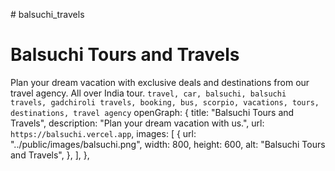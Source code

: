 #   b a l s u c h i _ t r a v e l s 
# Balsuchi Tours and Travels
Plan your dream vacation with exclusive deals and destinations from our travel agency. All over India tour.
`travel, car, balsuchi, balsuchi travels, gadchiroli travels, booking, bus, scorpio, vacations, tours, destinations, travel agency`
  openGraph: {
    title: "Balsuchi Tours and Travels",
    description: "Plan your dream vacation with us.",
    url: `https://balsuchi.vercel.app`,
    images: [
      {
        url: "../public/images/balsuchi.png",
        width: 800,
        height: 600,
        alt: "Balsuchi Tours and Travels",
      },
    ],
  },
 
